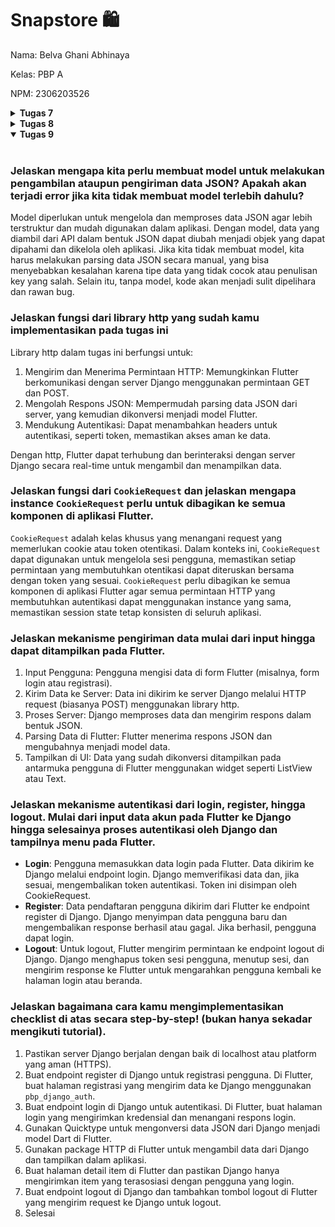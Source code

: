 # Snapstore 🛍️

Nama: Belva Ghani Abhinaya

Kelas: PBP A

NPM: 2306203526

<details>
<summary><b>Tugas 7</b></summary>
<br>

### Jelaskan apa yang dimaksud dengan stateless widget dan stateful widget, dan jelaskan perbedaan dari keduanya.

- Stateless Widget: Widget tanpa perubahan state. UI bersifat statis, cocok untuk elemen yang tidak berubah seperti teks atau ikon.
- Stateful Widget: Widget yang bisa berubah karena interaksi atau data yang berubah. Memiliki state internal, cocok untuk UI dinamis seperti tombol atau form. <br>
Perbedaan: Stateless tidak berubah setelah dibuat, sedangkan Stateful bisa berubah dengan memodifikasi state-nya.<br>

### Sebutkan widget apa saja yang kamu gunakan pada proyek ini dan jelaskan fungsinya.

Pada proyek ini, beberapa widget yang digunakan adalah:

- Scaffold: Struktur dasar halaman yang menyediakan layout standar untuk aplikasi, seperti AppBar di bagian atas dan body di tengah.
- AppBar: Digunakan untuk menampilkan judul aplikasi di bagian atas layar.
- Padding: Widget untuk memberikan jarak atau margin di sekitar widget lain.
- Column: Menyusun widget secara vertikal (dari atas ke bawah).
- Row: Menyusun widget secara horizontal (dari kiri ke kanan).
- InfoCard: Widget khusus yang dibuat untuk menampilkan informasi berupa judul dan konten, seperti NPM, nama, dan kelas.
- GridView: Menyusun widget dalam bentuk grid atau tabel, memungkinkan pembuatan layout dengan beberapa kolom.
- Material: Memberikan tema material pada widget, termasuk efek seperti bayangan dan ketinggian (elevation).
- InkWell: Widget yang merespons interaksi pengguna, seperti sentuhan atau klik, dan memberikan efek visual seperti ripple.
- Icon: Menampilkan ikon dari kumpulan ikon bawaan Flutter.
- Text: Menampilkan teks di layar.<br>

### Apa fungsi dari `setState()`? Jelaskan variabel apa saja yang dapat terdampak dengan fungsi tersebut.

Fungsi `setState()` digunakan untuk memberi tahu Flutter bahwa ada perubahan dalam state internal suatu Stateful Widget dan harus memperbarui tampilan widget tersebut. Ketika `setState()` dipanggil, Flutter akan menjalankan ulang metode `build()` dari widget untuk memperbarui UI berdasarkan perubahan data. Variabel yang bisa berubah melalui `setState()` adalah variabel yang mempengaruhi tampilan UI, seperti teks, status tombol, atau data input.<br>

### Jelaskan perbedaan antara `const` dengan `final`.

`const` dan `final` digunakan untuk mendeklarasikan variabel yang nilainya tidak bisa diubah setelah diinisialisasi, tetapi perbedaannya adalah `const` mengharuskan nilai diketahui pada waktu kompilasi dan bersifat immutable, sementara `final` lebih fleksibel karena nilainya dapat diinisialisasi pada runtime, meskipun tetap tidak dapat diubah setelah ditetapkan.

### Jelaskan bagaimana cara kamu mengimplementasikan checklist-checklist di atas.

1. Buat proyek Flutter baru dengan nama `Snapstore` dengan perintah `flutter create snapstore`, lalu masuk ke direktori tersebut dengan `cd snapstore`.
2. Jalankan aplikasi Flutter menggunakan `flutter run` atau jalankan di Google Chrome dengan perintah `flutter run -d chrome`.
3. Atur tema warna di `main.dart` dengan menggunakan `ColorScheme.fromSwatch` dan ubah warna menjadi kombinasi biru-ijo, misalnya `Colors.teal` untuk primary dan `Colors.tealAccent` untuk secondary.
4. Pindahkan widget `MyHomePage` dari `main.dart` ke file baru `menu.dart` di dalam folder `lib` dengan menambahkan `import 'package:snapstore/menu.dart';` di `main.dart`.
5. Deklarasikan variabel `npm`, `name`, dan `className` dalam `MyHomePage` di `menu.dart` untuk menampilkan NPM, nama, dan kelas.
6. Buat `InfoCard` di `menu.dart` untuk menampilkan informasi NPM, nama, dan kelas dalam bentuk kartu sederhana.
7. Tambahkan list `ItemHomepage` di `menu.dart` yang berisi tiga tombol: "Lihat Daftar Produk", "Tambah Produk", dan "Logout".
8. Implementasikan `ItemCard` di `menu.dart` untuk menampilkan tombol-tombol tersebut dan munculkan `SnackBar` saat tombol ditekan, menampilkan pesan sesuai tombol yang ditekan.
9. Tampilkan `InfoCard` dan `ItemCard` di `MyHomePage` dengan menggunakan `GridView` dan `Row` untuk layout tombol dan informasi.
10. Selesai.

</details>

<details>
<summary><b>Tugas 8</b></summary>
<br>

### Apa kegunaan `const` di Flutter? Jelaskan apa keuntungan ketika menggunakan `const` pada kode Flutter. Kapan sebaiknya kita menggunakan `const`, dan kapan sebaiknya tidak digunakan?

`const` di Flutter digunakan untuk membuat objek yang nilainya tetap dan diketahui saat compile time. Penggunaannya sangat penting untuk optimasi performa karena widget const hanya dibuat sekali dan dapat digunakan kembali, menghemat memori. `const` sebaiknya digunakan untuk static widget seperti Text atau Icon, tetapi hindari untuk widget yang membutuhkan data dinamis atau bergantung pada state.

### Jelaskan dan bandingkan penggunaan `Column` dan `Row` pada Flutter. Berikan contoh implementasi dari masing-masing layout widget ini!

`Column` dan `Row` adalah widget layout di Flutter yang digunakan untuk mengatur widget anak secara vertikal dan horizontal.
- `Column`: Mengatur widget anak secara vertikal dari atas ke bawah. Cocok digunakan ketika Anda ingin menampilkan elemen-elemen secara berurutan dari atas ke bawah. Contoh implementasi:

```dart
child: Column(
    crossAxisAlignment: CrossAxisAlignment.start,
    children: [
    Text('Item: $_name'),
    Text('Amount: $_amount'), 
    Text('Description: $_description'),
    ],
),
```
Pada kode berikut, teks untuk item, amount, dan description tertulis secara vertikal dari atas ke bawah

- `Row`: Mengatur widget anak secara horizontal dari kiri ke kanan. Cocok digunakan ketika Anda ingin menampilkan elemen-elemen secara berurutan dari kiri ke kanan. Contoh implementasi:

```dart
Row(
    mainAxisAlignment: MainAxisAlignment.spaceEvenly,
    children: [
    InfoCard(title: 'NPM', content: npm),
    InfoCard(title: 'Name', content: name),
    InfoCard(title: 'Class', content: className),
    ],
),
```
Pada kode berikut, infocard untuk npm, nama, dan kelas diatur secara horizontal dari kiri ke kanan

### Sebutkan apa saja elemen input yang kamu gunakan pada halaman form yang kamu buat pada tugas kali ini. Apakah terdapat elemen input Flutter lain yang tidak kamu gunakan pada tugas ini? Jelaskan!

Pada halaman form, elemen input yang digunakan adalah:

- TextFormField untuk input teks name, description, dan amount.

Elemen input Flutter lain yang tidak digunakan pada tugas ini adalah:

- Checkbox: Untuk input boolean, memungkinkan pengguna memilih atau tidak memilih opsi.
- Radio: Untuk memilih satu dari beberapa opsi yang saling eksklusif.
- DropdownButton: Untuk memilih satu dari beberapa opsi dalam bentuk dropdown.
- Slider: Untuk memilih nilai dalam rentang tertentu dengan menggeser kontrol.

### Bagaimana cara kamu mengatur tema (theme) dalam aplikasi Flutter agar aplikasi yang dibuat konsisten? Apakah kamu mengimplementasikan tema pada aplikasi yang kamu buat?

Tema pada aplikasi diatur menggunakan Theme.of(context) untuk menjaga konsistensi visual. Kode menggunakan colorScheme.primary untuk warna AppBar dan tombol. Pengaturan tema global bisa dilakukan di MaterialApp menggunakan ThemeData untuk mengatur warna, typography, dan aspek visual lainnya.

Berikut adalah tema yang diimplementasikan pada tugas ini:
```dart
// Warna latar belakang AppBar diambil dari skema warna tema aplikasi.
backgroundColor: Theme.of(context).colorScheme.primary,
```

### Bagaimana cara kamu menangani navigasi dalam aplikasi dengan banyak halaman pada Flutter?

Navigasi pada aplikasi menggunakan Navigator dengan MaterialPageRoute untuk perpindahan antar halaman. Drawer digunakan sebagai menu navigasi samping. Navigator.push() dipakai untuk membuka halaman baru, sedangkan Navigator.pushReplacement() untuk mengganti halaman saat ini. Ini memungkinkan pengguna berpindah antara halaman utama dan form penambahan item dengan mudah.

</details>

<details open>
<summary><b>Tugas 9</b></summary>
<br>

### Jelaskan mengapa kita perlu membuat model untuk melakukan pengambilan ataupun pengiriman data JSON? Apakah akan terjadi error jika kita tidak membuat model terlebih dahulu?

Model diperlukan untuk mengelola dan memproses data JSON agar lebih terstruktur dan mudah digunakan dalam aplikasi. Dengan model, data yang diambil dari API dalam bentuk JSON dapat diubah menjadi objek yang dapat dipahami dan dikelola oleh aplikasi. Jika kita tidak membuat model, kita harus melakukan parsing data JSON secara manual, yang bisa menyebabkan kesalahan karena tipe data yang tidak cocok atau penulisan key yang salah. Selain itu, tanpa model, kode akan menjadi sulit dipelihara dan rawan bug.

### Jelaskan fungsi dari library http yang sudah kamu implementasikan pada tugas ini

Library http dalam tugas ini berfungsi untuk:
1. Mengirim dan Menerima Permintaan HTTP: Memungkinkan Flutter berkomunikasi dengan server Django menggunakan permintaan GET dan POST.
2. Mengolah Respons JSON: Mempermudah parsing data JSON dari server, yang kemudian dikonversi menjadi model Flutter.
3. Mendukung Autentikasi: Dapat menambahkan headers untuk autentikasi, seperti token, memastikan akses aman ke data.<br>

Dengan http, Flutter dapat terhubung dan berinteraksi dengan server Django secara real-time untuk mengambil dan menampilkan data.

### Jelaskan fungsi dari `CookieRequest` dan jelaskan mengapa instance `CookieRequest` perlu untuk dibagikan ke semua komponen di aplikasi Flutter.

`CookieRequest` adalah kelas khusus yang menangani request yang memerlukan cookie atau token otentikasi. Dalam konteks ini, `CookieRequest` dapat digunakan untuk mengelola sesi pengguna, memastikan setiap permintaan yang membutuhkan otentikasi dapat diteruskan bersama dengan token yang sesuai. `CookieRequest` perlu dibagikan ke semua komponen di aplikasi Flutter agar semua permintaan HTTP yang membutuhkan autentikasi dapat menggunakan instance yang sama, memastikan session state tetap konsisten di seluruh aplikasi.

### Jelaskan mekanisme pengiriman data mulai dari input hingga dapat ditampilkan pada Flutter.

1. Input Pengguna: Pengguna mengisi data di form Flutter (misalnya, form login atau registrasi).
2. Kirim Data ke Server: Data ini dikirim ke server Django melalui HTTP request (biasanya POST) menggunakan library http.
3. Proses Server: Django memproses data dan mengirim respons dalam bentuk JSON.
4. Parsing Data di Flutter: Flutter menerima respons JSON dan mengubahnya menjadi model data.
5. Tampilkan di UI: Data yang sudah dikonversi ditampilkan pada antarmuka pengguna di Flutter menggunakan widget seperti ListView atau Text.

### Jelaskan mekanisme autentikasi dari login, register, hingga logout. Mulai dari input data akun pada Flutter ke Django hingga selesainya proses autentikasi oleh Django dan tampilnya menu pada Flutter.

- **Login**: Pengguna memasukkan data login pada Flutter. Data dikirim ke Django melalui endpoint login. Django memverifikasi data dan, jika sesuai, mengembalikan token autentikasi. Token ini disimpan oleh CookieRequest.
- **Register**: Data pendaftaran pengguna dikirim dari Flutter ke endpoint register di Django. Django menyimpan data pengguna baru dan mengembalikan response berhasil atau gagal. Jika berhasil, pengguna dapat login.
- **Logout**: Untuk logout, Flutter mengirim permintaan ke endpoint logout di Django. Django menghapus token sesi pengguna, menutup sesi, dan mengirim response ke Flutter untuk mengarahkan pengguna kembali ke halaman login atau beranda.

### Jelaskan bagaimana cara kamu mengimplementasikan checklist di atas secara step-by-step! (bukan hanya sekadar mengikuti tutorial).

1. Pastikan server Django berjalan dengan baik di localhost atau platform yang aman (HTTPS).
2. Buat endpoint register di Django untuk registrasi pengguna. Di Flutter, buat halaman registrasi yang mengirim data ke Django menggunakan `pbp_django_auth`.
3. Buat endpoint login di Django untuk autentikasi. Di Flutter, buat halaman login yang mengirimkan kredensial dan menangani respons login.
4. Gunakan Quicktype untuk mengonversi data JSON dari Django menjadi model Dart di Flutter.
5. Gunakan package HTTP di Flutter untuk mengambil data dari Django dan tampilkan dalam aplikasi.
6. Buat halaman detail item di Flutter dan pastikan Django hanya mengirimkan item yang terasosiasi dengan pengguna yang login.
7. Buat endpoint logout di Django dan tambahkan tombol logout di Flutter yang mengirim request ke Django untuk logout.
8. Selesai

</details>